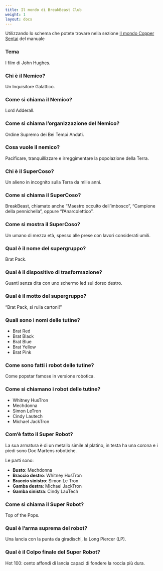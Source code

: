 ```yaml
---
title: Il mondo di BreakBeast Club
weight: 1
layout: docs
---
```

Utilizzando lo schema che potete trovare nella sezione <a href="/manuale/world-building/">Il mondo Copper Sentai</a> del manuale
### Tema 
I film di John Hughes.

### Chi è il Nemico? 
Un Inquisitore Galattico.

### Come si chiama il Nemico?
Lord Adderall.

### Come si chiama l’organizzazione del Nemico? 
Ordine Supremo dei Bei Tempi Andati.

### Cosa vuole il nemico? 
Pacificare, tranquillizzare e irreggimentare la popolazione della Terra.

### Chi è il SuperCoso? 
Un alieno in incognito sulla Terra da mille anni.

### Come si chiama il SuperCoso? 
BreakBeast, chiamato anche “Maestro occulto dell’imbosco”, “Campione della pennichella”, oppure “l’Anarcolettico”.

### Come si mostra il SuperCoso? 
Un umano di mezza età, spesso alle prese con lavori considerati umili.

### Qual è il nome del supergruppo? 
Brat Pack.

### Qual è il dispositivo di trasformazione? 
Guanti senza dita con uno schermo led sul dorso destro.

### Qual è il motto del supergruppo? 
“Brat Pack, si rulla cartoni!”

### Quali sono i nomi delle tutine?

- Brat Red
- Brat Black
- Brat Blue
- Brat Yellow
- Brat Pink

### Come sono fatti i robot delle tutine? 
Come popstar famose in versione robotica.

### Come si chiamano i robot delle tutine?

- Whitney HusTron
- Mechdonna
- Simon LeTron
- Cindy Lautech
- Michael JackTron

### Com’è fatto il Super Robot?
La sua armatura è di un metallo simile al platino, in testa ha una corona e i piedi sono Doc Martens robotiche.

Le parti sono:

- <b>Busto</b>: Mechdonna
- <b>Braccio destro</b>: Whitney HusTron
- <b>Braccio sinistro</b>: Simon Le Tron
- <b>Gamba destra</b>: Michael JackTron
- <b>Gamba sinistra</b>: Cindy LauTech

### Come si chiama il Super Robot? 
Top of the Pops.

### Qual è l’arma suprema del robot? 
Una lancia con la punta da giradischi, la Long Piercer (LP).

### Qual è il Colpo finale del Super Robot? 
Hot 100: cento affondi di lancia capaci di fondere la roccia più dura.